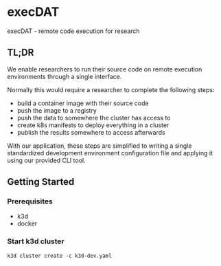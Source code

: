 # execDAT

execDAT - remote code execution for research 

## TL;DR

We enable researchers to run their source code on remote execution environments through a single interface.

Normally this would require a researcher to complete the following steps:
- build a container image with their source code
- push the image to a registry
- push the data to somewhere the cluster has access to
- create k8s manifests to deploy everything in a cluster
- publish the results somewhere to access afterwards

With our application, these steps are simplified to writing a single standardized development environment configuration file and applying it using our provided CLI tool.

## Getting Started

### Prerequisites

* k3d
* docker

### Start k3d cluster

```shell
k3d cluster create -c k3d-dev.yaml
```
